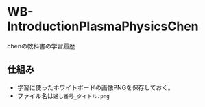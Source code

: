 # WB-IntroductionPlasmaPhysicsChen
chenの教科書の学習履歴

## 仕組み

- 学習に使ったホワイトボードの画像PNGを保存しておく。
- ファイル名は`通し番号_タイトル.png`
